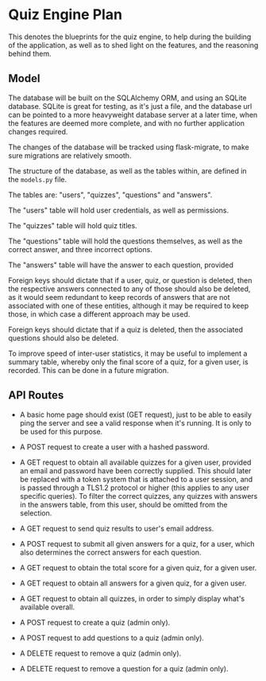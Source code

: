 # Quiz Engine Plan

This denotes the blueprints for the quiz engine, to help during the building of the application, as well as to shed light on the features, and the reasoning behind them.

## Model

The database will be built on the SQLAlchemy ORM, and using an SQLite database. SQLite is great for testing, as it's just a file, and the database url can be pointed to a more heavyweight database server at a later time, when the features are deemed more complete, and with no further application changes required.

The changes of the database will be tracked using flask-migrate, to make sure migrations are relatively smooth.

The structure of the database, as well as the tables within, are defined in the `models.py` file.

The tables are: "users", "quizzes", "questions" and "answers".

The "users" table will hold user credentials, as well as permissions.

The "quizzes" table will hold quiz titles.

The "questions" table will hold the questions themselves, as well as the correct answer, and three incorrect options.

The "answers" table will have the answer to each question, provided 

Foreign keys should dictate that if a user, quiz, or question is deleted, then the respective answers connected to any of those should also be deleted, as it would seem redundant to keep records of answers that are not associated with one of these entities, although it may be required to keep those, in which case a different approach may be used.

Foreign keys should dictate that if a quiz is deleted, then the associated questions should also be deleted.

To improve speed of inter-user statistics, it may be useful to implement a summary table, whereby only the final score of a quiz, for a given user, is recorded. This can be done in a future migration.

## API Routes

- A basic home page should exist (GET request), just to be able to easily ping the server and see a valid response when it's running. It is only to be used for this purpose.

- A POST request to create a user with a hashed password.

- A GET request to obtain all available quizzes for a given user, provided an email and password have been correctly supplied. This should later be replaced with a token system that is attached to a user session, and is passed through a TLS1.2 protocol or higher (this applies to any user specific queries). To filter the correct quizzes, any quizzes with answers in the answers table, from this user, should be omitted from the selection.

- A GET request to send quiz results to user's email address.

- A POST request to submit all given answers for a quiz, for a user, which also determines the correct answers for each question.

- A GET request to obtain the total score for a given quiz, for a given user.

- A GET request to obtain all answers for a given quiz, for a given user.

- A GET request to obtain all quizzes, in order to simply display what's available overall.

- A POST request to create a quiz (admin only).

- A POST request to add questions to a quiz (admin only).

- A DELETE request to remove a quiz (admin only).

- A DELETE request to remove a question for a quiz (admin only).
